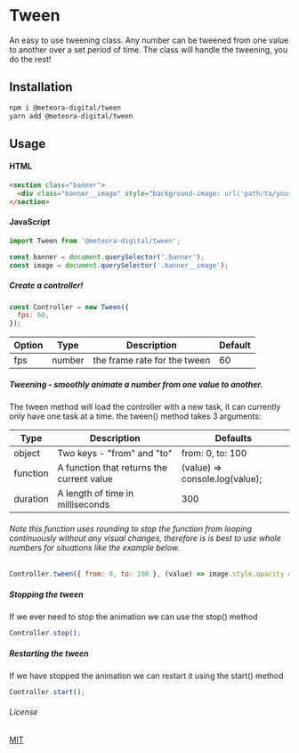 # Tween

An easy to use tweening class.
Any number can be tweened from one value to another over a set period of time.
The class will handle the tweening, you do the rest!

## Installation

```bash
npm i @meteora-digital/tween
yarn add @meteora-digital/tween
```

## Usage

#### HTML
```html
<section class="banner">
  <div class="banner__image" style="background-image: url('path/to/your/image.jpg');"></div>
</section>
```

#### JavaScript
```javascript
import Tween from '@meteora-digital/tween';

const banner = document.querySelector('.banner');
const image = document.querySelector('.banner__image');
```

##### Create a controller!

```javascript
const Controller = new Tween({
  fps: 60,
});
```

| Option | Type | Description | Default |
|--------|------|-------------|---------|
| fps | number | the frame rate for the tween | 60 |


##### Tweening - smoothly animate a number from one value to another.

The tween method will load the controller with a new task, it can currently only have one task at a time.
the tween() method takes 3 arguments:

| Type | Description | Defaults |
|------|-------------|----------|
| object | Two keys - "from" and "to" | from: 0, to: 100 |
| function | A function that returns the current value | (value) => console.log(value); |
| duration | A length of time in milliseconds | 300 |


###### Note this function uses rounding to stop the function from looping continuously without any visual changes, therefore is is best to use whole numbers for situations like the example below.

```javascript
Controller.tween({ from: 0, to: 100 }, (value) => image.style.opacity = `${value / 100}px`, 300);
```

##### Stopping the tween

If we ever need to stop the animation we can use the stop() method

```javascript
Controller.stop();
```

##### Restarting the tween

If we have stopped the animation we can restart it using the start() method

```javascript
Controller.start();
```

###### License
[MIT](https://choosealicense.com/licenses/mit/)

